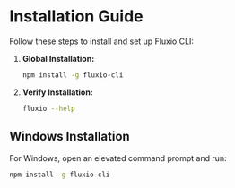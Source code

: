 # Installation Guide

Follow these steps to install and set up Fluxio CLI:

1. **Global Installation:**
   ```bash
   npm install -g fluxio-cli
   ```
2. **Verify Installation:**
   ```bash
   fluxio --help
   ```

## Windows Installation
For Windows, open an elevated command prompt and run:
```bash
npm install -g fluxio-cli
```
